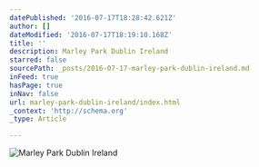 ```yaml
---
datePublished: '2016-07-17T18:28:42.621Z'
author: []
dateModified: '2016-07-17T18:19:10.168Z'
title: ''
description: Marley Park Dublin Ireland
starred: false
sourcePath: _posts/2016-07-17-marley-park-dublin-ireland.md
inFeed: true
hasPage: true
inNav: false
url: marley-park-dublin-ireland/index.html
_context: 'http://schema.org'
_type: Article

---
```

![Marley Park Dublin Ireland](https://imgflo.herokuapp.com/graph/vahj1ThiexotieMo/3d75e47529ade8909ad4f0a96fe2cda4/croprotate.jpg?cropheight=5376&cropwidth=3024&degrees=-90&input=https%3A%2F%2Fthe-grid-user-content.s3-us-west-2.amazonaws.com%2Fb45d1271-61aa-41ed-a63d-b140d7df03e7.jpg&x=0&y=0)
